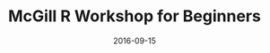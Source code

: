 ---
title: McGill R Workshop for Beginners
authors:
  - family: Gullifer
    given: Jason W.
date: 2016-09-15
link: https://jasonwgullifer.com/rworkshop/
description: >-
  The goal of this workshop was to teach members of the Centre for Research on Brain, Language and Music how to use R for their research. The course was directed at beginners so they could start to realize the awesome power of programming! 
---